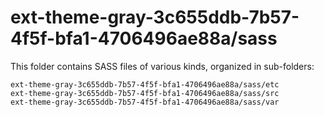 # ext-theme-gray-3c655ddb-7b57-4f5f-bfa1-4706496ae88a/sass

This folder contains SASS files of various kinds, organized in sub-folders:

    ext-theme-gray-3c655ddb-7b57-4f5f-bfa1-4706496ae88a/sass/etc
    ext-theme-gray-3c655ddb-7b57-4f5f-bfa1-4706496ae88a/sass/src
    ext-theme-gray-3c655ddb-7b57-4f5f-bfa1-4706496ae88a/sass/var
